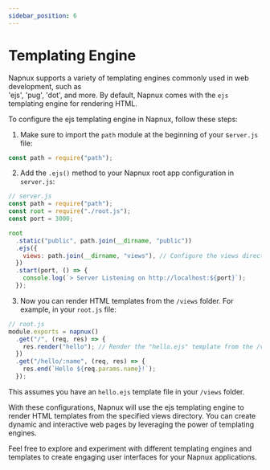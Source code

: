 ```yaml
---
sidebar_position: 6
---
```


# Templating Engine

Napnux supports a variety of templating engines commonly used in web development, such as  
 'ejs', 'pug', 'dot', and more. By default, Napnux comes with the `ejs` templating engine for rendering HTML.

To configure the ejs templating engine in Napnux, follow these steps:

1. Make sure to import the `path` module at the beginning of your s`erver.js` file:

```javascript
const path = require("path");
```

2. Add the `.ejs()` method to your Napnux root app configuration in `server.js`:

```javascript
// server.js
const path = require("path");
const root = require("./root.js");
const port = 3000;

root
  .static("public", path.join(__dirname, "public"))
  .ejs({
    views: path.join(__dirname, "views"), // Configure the views directory
  })
  .start(port, () => {
    console.log(`> Server Listening on http://localhost:${port}`);
  });
```

3. Now you can render HTML templates from the `/views` folder. For example, in your `root.js` file:

```javascript
// root.js
module.exports = napnux()
  .get("/", (req, res) => {
    res.render("hello"); // Render the "hello.ejs" template from the /views folder
  })
  .get("/hello/:name", (req, res) => {
    res.end(`Hello ${req.params.name}!`);
  });
```

This assumes you have an `hello.ejs` template file in your `/views` folder.

With these configurations, Napnux will use the ejs templating engine to render HTML templates from the specified views directory. You can create dynamic and interactive web pages by leveraging the power of templating engines.

Feel free to explore and experiment with different templating engines and templates to create engaging user interfaces for your Napnux applications.
